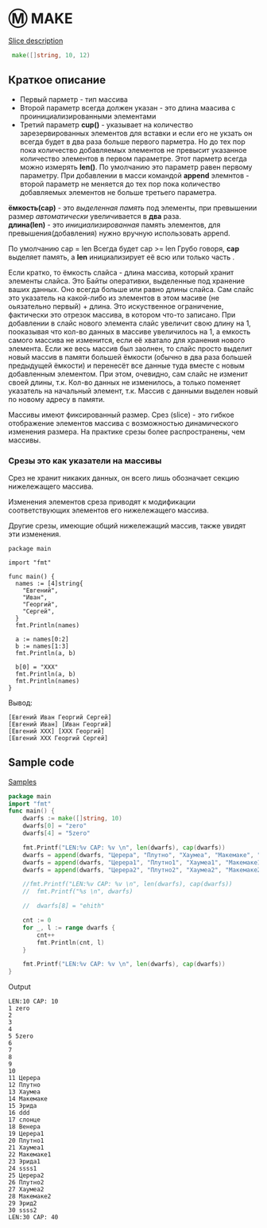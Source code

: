 
# :m: MAKE 

[Slice description](https://go.dev/blog/slices)


```go
 make([]string, 10, 12)
```
## Краткое описание

* Первый парметр - тип массива
* Второй параметр всегда должен указан - это длина маасива с проинициализированными элементами
* Третий параметр **cup()** - указывает на количество зарезервированных элементов для вставки и если его не укзать он всегда будет в два раза больше первого парметра. 
  Но до тех пор пока количество добавляемых элементов не превысит указанное количество элементов в первом параметре. Этот парметр всегда можно измерять **len()**. 
  По умолчанию это параметр равен первому параметру.
  При добавлении в масси  командой **append** элемнтов - второй параметр не меняется до тех пор пока количество добавляемых элементов не больше третьего параметра.
  


**ёмкость(cap)** - это *выделенная память* под элементы, при превышении размер *автоматически* увеличивается в **два** раза.   
**длина(len)** - это *инициализированная* память элементов, для превышения(добавления) нужно вручную использовать append.      

По умолчанию cap = len
Всегда будет cap >= len
Грубо говоря, **cap** выделяет память, а **len** инициализирует её всю или только часть .


Если кратко, то ёмкость слайса - длина массива, который хранит элементы слайса. Это Байты оперативки, выделенные под хранение ваших данных. 
Оно всегда больше или равно длины слайса. 
Сам слайс это указатель на какой-либо из элементов в этом масиве (не оьязательно первый) + длина. 
Это искуственное ограничение, фактически это отрезок массива, в котором что-то записано. 
При добавлении в слайс нового элемента слайс увеличит свою длину на 1, пооказывая что кол-во данных в массиве увеличилось на 1, 
а емкость самого массива не изменится, если её хватало для хранения нового элемента. Если же весь массив был заолнен, 
то слайс просто выделит новый массив в памяти большей ёмкости (обычно в два раза большей предыдущей ёмкости) 
и перенесёт все данные туда вместе с новым добавленным элементом. При этом, очевидно, сам слайс не изменит своей длины, т.к. 
Кол-во данных не изменилось, а только поменяет указатель на начальный элемент, т.к. Массив с данными выделен новый по новому адресу в памяти.



Массивы имеют фиксированный размер. 
Срез (slice) - это гибкое отображение элементов массива с возможностью динамического изменения размера. На практике срезы более распространены, чем массивы.

### Срезы это как указатели на массивы

Срез не хранит никаких данных, он всего лишь обозначает секцию нижележащего массива.

Изменения элементов среза приводят к модификации соответствующих элементов его нижележащего массива.

Другие срезы, имеющие общий нижележащий массив, также увидят эти изменения.

```
package main

import "fmt"

func main() {
  names := [4]string{
    "Евгений",
    "Иван",
    "Георгий",
    "Сергей",
  }
  fmt.Println(names)

  a := names[0:2]
  b := names[1:3]
  fmt.Println(a, b)

  b[0] = "XXX"
  fmt.Println(a, b)
  fmt.Println(names)
}

```

Вывод:

```
[Евгений Иван Георгий Сергей]
[Евгений Иван] [Иван Георгий]
[Евгений XXX] [XXX Георгий]
[Евгений XXX Георгий Сергей]
```

## Sample code
[Samples](https://go.dev/play/p/WCgYEaoyRWe)

```go
package main
import "fmt"
func main() {
	dwarfs := make([]string, 10)
	dwarfs[0] = "zero"
	dwarfs[4] = "5zero"

	fmt.Printf("LEN:%v CAP: %v \n", len(dwarfs), cap(dwarfs))
	dwarfs = append(dwarfs, "Церера", "Плутно", "Хаумеа", "Макемаке", "Эрида", "ddd", "cлонце", "Венера")
	dwarfs = append(dwarfs, "Церера1", "Плутно1", "Хаумеа1", "Макемаке1", "Эрида1", "ssss1")
	dwarfs = append(dwarfs, "Церера2", "Плутно2", "Хаумеа2", "Макемаке2", "Эрид2", "ssss2")

	//fmt.Printf("LEN:%v CAP: %v \n", len(dwarfs), cap(dwarfs))
	//	fmt.Printf("%s \n", dwarfs)

	//	dwarfs[8] = "ehith"

	cnt := 0
	for _, l := range dwarfs {
		cnt++
		fmt.Println(cnt, l)
	}

	fmt.Printf("LEN:%v CAP: %v \n", len(dwarfs), cap(dwarfs))
}
```


Output
```
LEN:10 CAP: 10 
1 zero
2 
3 
4 
5 5zero
6 
7 
8 
9 
10 
11 Церера
12 Плутно
13 Хаумеа
14 Макемаке
15 Эрида
16 ddd
17 cлонце
18 Венера
19 Церера1
20 Плутно1
21 Хаумеа1
22 Макемаке1
23 Эрида1
24 ssss1
25 Церера2
26 Плутно2
27 Хаумеа2
28 Макемаке2
29 Эрид2
30 ssss2
LEN:30 CAP: 40 
```



